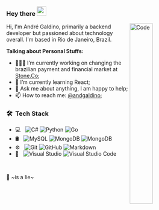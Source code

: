 ### Hey there <img src="https://media.giphy.com/media/hvRJCLFzcasrR4ia7z/giphy.gif" width="25px">

<img width="35%" align="right" alt="Code" src="https://media.giphy.com/media/MeJgB3yMMwIaHmKD4z/giphy.gif" />

Hi, I'm André Galdino, primarily a backend developer but passioned about technology overall. I'm based in Rio de Janeiro, Brazil.

 
**Talking about Personal Stuffs:**

- 👨🏽‍💻 I’m currently working on changing the brazilian payment and financial market at [Stone.Co](https://www.stone.co/);
- 🌱 I’m currently learning React; 
- 💬 Ask me about anything, I am happy to help;
- 📫 How to reach me: [@andgaldino](https://twitter.com/andgaldino);


<h3> 🛠 &nbsp;Tech Stack</h3>

- 💻 &nbsp;
  ![C#](https://img.shields.io/badge/-C%23-333333?style=flat&logo=c-sharp&logoColor=00599C)
  ![Python](https://img.shields.io/badge/-Python-333333?style=flat&logo=python)
  ![Go](https://img.shields.io/badge/-Go-333333?style=flat&logo=go&logoColor=00599C)
- 🛢 &nbsp;
  ![MySQL](https://img.shields.io/badge/-MySQL-333333?style=flat&logo=mysql)
  ![MongoDB](https://img.shields.io/badge/-MongoDB-333333?style=flat&logo=mongodb)
  ![MongoDB](https://img.shields.io/badge/-SQL%20Server-333333?style=flat&logo=microsoft-sql-server&logoColor=00599C)
- ⚙️ &nbsp;
  ![Git](https://img.shields.io/badge/-Git-333333?style=flat&logo=git)
  ![GitHub](https://img.shields.io/badge/-GitHub-333333?style=flat&logo=github)
  ![Markdown](https://img.shields.io/badge/-Markdown-333333?style=flat&logo=markdown)
- 🔧 &nbsp;
  ![Visual Studio](https://img.shields.io/badge/-Visual%20Studio-333333?style=flat&logo=visual-studio)
  ![Visual Studio Code](https://img.shields.io/badge/-Visual%20Studio%20Code-333333?style=flat&logo=visual-studio-code&logoColor=007ACC)

  
<br/>


:cake: ~is a lie~
